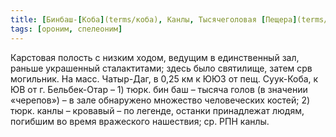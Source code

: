 ```yaml
---
title: [Бинбаш-[Коба](terms/коба), Канлы, Тысячеголовая [Пещера](terms/пещера)]
tags: [ороним, спелеоним]
---
```


Карстовая полость с низким ходом, ведущим в единственный зал, раньше украшенный
сталактитами; здесь было святилище, затем срв могильник. На масс. Чатыр-Даг, в
0,25 км к ЮЮЗ от пещ. Суук-Коба, к ЮВ от г. Бельбек-Отар – 1) тюрк. бин баш –
тысяча голов (в значении «черепов») – в зале обнаружено множество человеческих
костей; 2) тюрк. канлы – кровавый – по легенде, останки принадлежат людям,
погибшим во время вражеского нашествия; ср. РПН канлы.
